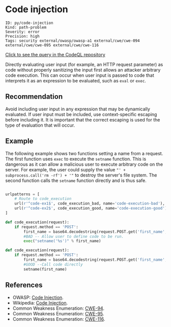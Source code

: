 # Code injection

```
ID: py/code-injection
Kind: path-problem
Severity: error
Precision: high
Tags: security external/owasp/owasp-a1 external/cwe/cwe-094 external/cwe/cwe-095 external/cwe/cwe-116

```
[Click to see the query in the CodeQL repository](https://github.com/github/codeql/tree/main/python/ql/src/Security/CWE-094/CodeInjection.ql)

Directly evaluating user input (for example, an HTTP request parameter) as code without properly sanitizing the input first allows an attacker arbitrary code execution. This can occur when user input is passed to code that interprets it as an expression to be evaluated, such as `eval` or `exec`.


## Recommendation
Avoid including user input in any expression that may be dynamically evaluated. If user input must be included, use context-specific escaping before including it. It is important that the correct escaping is used for the type of evaluation that will occur.


## Example
The following example shows two functions setting a name from a request. The first function uses `exec` to execute the `setname` function. This is dangerous as it can allow a malicious user to execute arbitrary code on the server. For example, the user could supply the value `"' + subprocess.call('rm -rf') + '"` to destroy the server's file system. The second function calls the `setname` function directly and is thus safe.


```python

urlpatterns = [
    # Route to code_execution
    url(r'^code-ex1$', code_execution_bad, name='code-execution-bad'),
    url(r'^code-ex2$', code_execution_good, name='code-execution-good')
]

def code_execution(request):
    if request.method == 'POST':
        first_name = base64.decodestring(request.POST.get('first_name', ''))
        #BAD -- Allow user to define code to be run.
        exec("setname('%s')" % first_name)

def code_execution(request):
    if request.method == 'POST':
        first_name = base64.decodestring(request.POST.get('first_name', ''))
        #GOOD --Call code directly
        setname(first_name)

```

## References
* OWASP: [Code Injection](https://www.owasp.org/index.php/Code_Injection).
* Wikipedia: [Code Injection](https://en.wikipedia.org/wiki/Code_injection).
* Common Weakness Enumeration: [CWE-94](https://cwe.mitre.org/data/definitions/94.html).
* Common Weakness Enumeration: [CWE-95](https://cwe.mitre.org/data/definitions/95.html).
* Common Weakness Enumeration: [CWE-116](https://cwe.mitre.org/data/definitions/116.html).